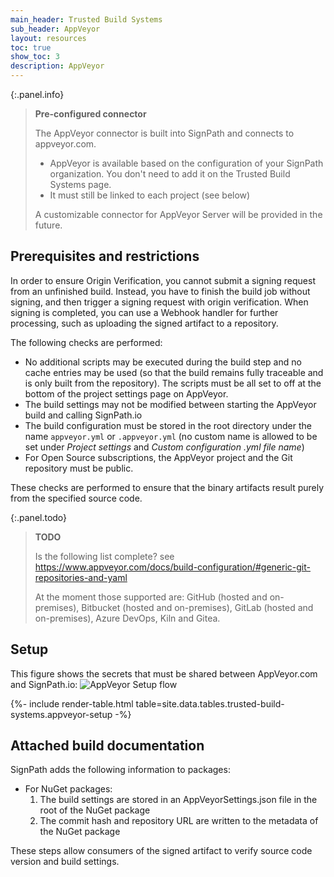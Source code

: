 ```yaml
---
main_header: Trusted Build Systems
sub_header: AppVeyor
layout: resources
toc: true
show_toc: 3
description: AppVeyor
---
```



{:.panel.info}
> **Pre-configured connector**
>
> The AppVeyor connector is built into SignPath and connects to appveyor.com. 
> * AppVeyor is available based on the configuration of your SignPath organization. You don't need to add it on the Trusted Build Systems page. 
> * It must still be linked to each project (see below)
> 
> A customizable connector for AppVeyor Server will be provided in the future.

## Prerequisites and restrictions

In order to ensure Origin Verification, you cannot submit a signing request from an unfinished build. Instead, you have to finish the build job without signing, and then trigger a signing request with origin verification. When signing is completed, you can use a Webhook handler for further processing, such as uploading the signed artifact to a repository. 

The following checks are performed:

* No additional scripts may be executed during the build step and no cache entries may be used (so that the build remains fully traceable and is only built from the repository). The scripts must be all set to off at the bottom of the project settings page on AppVeyor.
* The build settings may not be modified between starting the AppVeyor build and calling SignPath.io
* The build configuration must be stored in the root directory under the name `appveyor.yml` or `.appveyor.yml` (no custom name is allowed to be set under *Project settings* and *Custom configuration .yml file name*)
* For Open Source subscriptions, the AppVeyor project and the Git repository must be public.

These checks are performed to ensure that the binary artifacts result purely from the specified source code.

{:.panel.todo}
> **TODO**
>
> Is the following list complete? see https://www.appveyor.com/docs/build-configuration/#generic-git-repositories-and-yaml
>
> At the moment those supported are: GitHub (hosted and on-premises), Bitbucket (hosted and on-premises), GitLab (hosted and on-premises), Azure DevOps, Kiln and Gitea. 

## Setup
This figure shows the secrets that must be shared between AppVeyor.com and SignPath.io:
![AppVeyor Setup flow](/assets/img/resources/documentation/build-integration_appveyor.png)

{%- include render-table.html table=site.data.tables.trusted-build-systems.appveyor-setup -%}

## Attached build documentation

SignPath adds the following information to packages:

* For NuGet packages:
  1. The build settings are stored in an AppVeyorSettings.json file in the root of the NuGet package
  2. The commit hash and repository URL are written to the metadata of the NuGet package

These steps allow consumers of the signed artifact to verify source code version and build settings.

